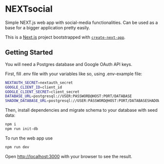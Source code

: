 # NEXTsocial

Simple NEXT.js web app with social-media functionalities.
Can be used as a base for a bigger application pretty easily.

This is a [Next.js](https://nextjs.org/) project bootstrapped with [`create-next-app`](https://github.com/vercel/next.js/tree/canary/packages/create-next-app).

## Getting Started

You will need a Postgres database and Google OAuth API keys.

First, fill .env file with your variables like so, using .env-example file:

```bash
NEXTAUTH_SECRET=nextauth_secret
GOOGLE_CLIENT_ID=client_id
GOOGLE_CLIENT_SECRET=client_secret
DATABASE_URL=postgresql://USER:PASSWORD@HOST:PORT/DATABASE
SHADOW_DATABASE_URL=postgresql://USER:PASSWORD@HOST:PORT/DATABASESHADOW
```

Then, install dependencies and migrate schema to your database with seed data:

```bash
npm i
npm run init-db
```

To run the web app use

```bash
npm run dev
```

Open [http://localhost:3000](http://localhost:3000) with your browser to see the result.
